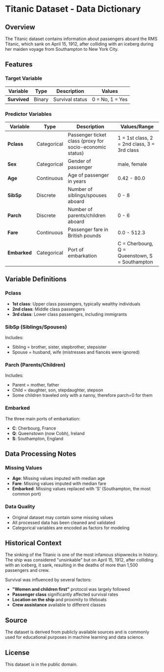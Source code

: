 # Titanic Dataset - Data Dictionary

## Overview

The Titanic dataset contains information about passengers aboard the RMS Titanic, which sank on April 15, 1912, after colliding with an iceberg during her maiden voyage from Southampton to New York City.

## Features

### Target Variable

| Variable | Type | Description | Values |
|----------|------|-------------|--------|
| **Survived** | Binary | Survival status | 0 = No, 1 = Yes |

### Predictor Variables

| Variable | Type | Description | Values/Range |
|----------|------|-------------|--------------|
| **Pclass** | Categorical | Passenger ticket class (proxy for socio-economic status) | 1 = 1st class, 2 = 2nd class, 3 = 3rd class |
| **Sex** | Categorical | Gender of passenger | male, female |
| **Age** | Continuous | Age of passenger in years | 0.42 - 80.0 |
| **SibSp** | Discrete | Number of siblings/spouses aboard | 0 - 8 |
| **Parch** | Discrete | Number of parents/children aboard | 0 - 6 |
| **Fare** | Continuous | Passenger fare in British pounds | 0.0 - 512.3 |
| **Embarked** | Categorical | Port of embarkation | C = Cherbourg, Q = Queenstown, S = Southampton |

## Variable Definitions

### Pclass
- **1st class**: Upper class passengers, typically wealthy individuals
- **2nd class**: Middle class passengers
- **3rd class**: Lower class passengers, including immigrants

### SibSp (Siblings/Spouses)
Includes:
- Sibling = brother, sister, stepbrother, stepsister
- Spouse = husband, wife (mistresses and fiancés were ignored)

### Parch (Parents/Children)
Includes:
- Parent = mother, father
- Child = daughter, son, stepdaughter, stepson
- Some children traveled only with a nanny, therefore parch=0 for them

### Embarked
The three main ports of embarkation:
- **C**: Cherbourg, France
- **Q**: Queenstown (now Cobh), Ireland
- **S**: Southampton, England

## Data Processing Notes

### Missing Values
- **Age**: Missing values imputed with median age
- **Fare**: Missing values imputed with median fare
- **Embarked**: Missing values replaced with 'S' (Southampton, the most common port)

### Data Quality
- Original dataset may contain some missing values
- All processed data has been cleaned and validated
- Categorical variables are encoded as factors for modeling

## Historical Context

The sinking of the Titanic is one of the most infamous shipwrecks in history. The ship was considered "unsinkable" but on April 15, 1912, after colliding with an iceberg, it sank, resulting in the deaths of more than 1,500 passengers and crew.

Survival was influenced by several factors:
- **"Women and children first"** protocol was largely followed
- **Passenger class** significantly affected survival rates
- **Location on the ship** and proximity to lifeboats
- **Crew assistance** available to different classes

## Source

The dataset is derived from publicly available sources and is commonly used for educational purposes in machine learning and data science.

## License

This dataset is in the public domain.
